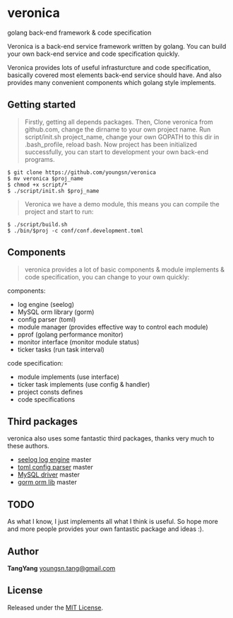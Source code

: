 # veronica
golang back-end framework &amp; code specification

Veronica is a back-end service framework written by golang. You can build your own back-end service and code specification quickly.

Veronica provides lots of useful infrasturcture and code specification, basically covered most elements back-end service should have. And also provides many convenient components which golang style implements.


## Getting started

> Firstly, getting all depends packages.
> Then, Clone veronica from github.com, change the dirname to your own project name.
> Run script/init.sh project\_name, change your own GOPATH to this dir in .bash\_profile, reload bash.
> Now project has been initialized successfully, you can start to development your own back-end programs.

``` shell
$ git clone https://github.com/youngsn/veronica
$ mv veronica $proj_name
$ chmod +x script/*
$ ./script/init.sh $proj_name
```

> Veronica we have a demo module, this means you can compile the project and start to run:

``` shell
$ ./script/build.sh
$ ./bin/$proj -c conf/conf.development.toml
```

## Components

> veronica provides a lot of basic components & module implements & code specification, you can change to your own quickly:

components:
- log engine (seelog)
- MySQL orm library (gorm)
- config parser (toml)
- module manager (provides effective way to control each module)
- pprof (golang performance monitor)
- monitor interface (monitor module status)
- ticker tasks (run task interval)


code specification:
- module implements (use interface)
- ticker task implements (use config & handler)
- project consts defines
- code specifications

## Third packages

veronica also uses some fantastic third packages, thanks very much to these authors.

- [seelog log engine](https://github.com/cihub/seelog) master
- [toml config parser](https://github.com/BurntSushi/toml) master
- [MySQL driver](https://github.com/go-sql-driver/mysql) master
- [gorm orm lib](https://github.com/jinzhu/gorm) master

## TODO

As what I know, I just implements all what I think is useful. So hope more and more people provides your own fantastic package and ideas :).

## Author

**TangYang**
<youngsn.tang@gmail.com>


## License

Released under the [MIT License](https://github.com/youngsn/veronica/blob/master/License).

